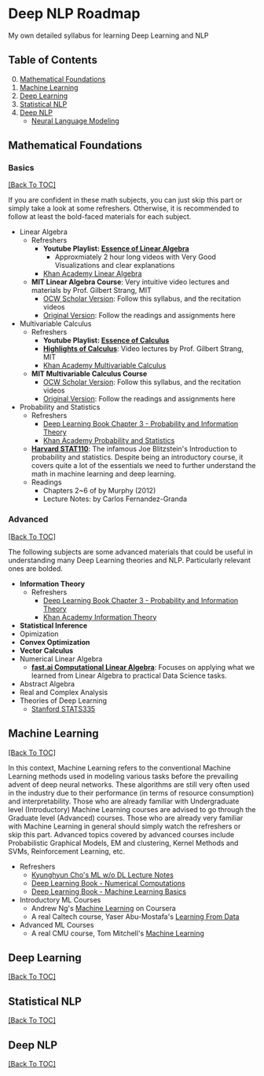 # Deep NLP Roadmap
My own detailed syllabus for learning Deep Learning and NLP

## Table of Contents
0. [Mathematical Foundations](#mathematical-foundations)
1. [Machine Learning](#machine-learning)
2. [Deep Learning](#deep-learning)
3. [Statistical NLP](#statistical-nlp)
4. [Deep NLP](#deep-nlp)
    - [Neural Language Modeling](#neural-language-modeling)

## Mathematical Foundations
### Basics
[[Back To TOC]](#table-of-contents)

If you are confident in these math subjects, you can just skip this part or simply take a look at some refreshers. Otherwise, it is recommended to follow at least the bold-faced materials for each subject.

- Linear Algebra
  - Refreshers 
    - **Youtube Playlist: [Essence of Linear Algebra](https://www.youtube.com/playlist?list=PLZHQObOWTQDPD3MizzM2xVFitgF8hE_ab)**
      - Approxmiately 2 hour long videos with Very Good Visualizations and clear explanations
    - [Khan Academy Linear Algebra](https://www.khanacademy.org/math/linear-algebra)
  - **MIT Linear Algebra Course**: Very intuitive video lectures and materials by Prof. Gilbert Strang, MIT
    - [OCW Scholar Version](https://ocw.mit.edu/courses/mathematics/18-06sc-linear-algebra-fall-2011/ax-b-and-the-four-subspaces/the-geometry-of-linear-equations/): Follow this syllabus, and the recitation videos
    - [Original Version](https://ocw.mit.edu/courses/mathematics/18-06-linear-algebra-spring-2010/): Follow the readings and assignments here
- Multivariable Calculus
  - Refreshers
    - **Youtube Playlist: [Essence of Calculus](https://www.youtube.com/playlist?list=PLZHQObOWTQDMsr9K-rj53DwVRMYO3t5Yr)**
    - **[Highlights of Calculus](https://ocw.mit.edu/resources/res-18-005-highlights-of-calculus-spring-2010/)**: Video lectures by Prof. Gilbert Strang, MIT
    - [Khan Academy Multivariable Calculus](https://www.khanacademy.org/math/multivariable-calculus)
  - **MIT Multivariable Calculus Course**
    - [OCW Scholar Version](https://ocw.mit.edu/courses/mathematics/18-02-multivariable-calculus-fall-2007/index.htm): Follow this syllabus, and the recitation videos
    - [Original Version](https://ocw.mit.edu/courses/mathematics/18-02sc-multivariable-calculus-fall-2010/): Follow the readings and assignments here
- Probability and Statistics
  - Refreshers
    - [Deep Learning Book Chapter 3 - Probability and Information Theory](http://www.deeplearningbook.org/contents/prob.html)
    - [Khan Academy Probability and Statistics](https://www.khanacademy.org/math/statistics-probability)
  - **[Harvard STAT110](https://projects.iq.harvard.edu/stat110)**: The infamous Joe Blitzstein's Introduction to probability and statistics. Despite being an introductory course, it covers quite a lot of the essentials we need to further understand the math in machine learning and deep learning.
  - Readings
    - Chapters 2~6 of <Machine Learning A Probabilistic Perspective> by Murphy (2012)
    - Lecture Notes: [<Probability and Statistics for Data Science>](http://www.cims.nyu.edu/~cfgranda/pages/stuff/probability_stats_for_DS.pdf) by Carlos Fernandez-Granda

### Advanced
[[Back To TOC]](#table-of-contents)

The following subjects are some advanced materials that could be useful in understanding many Deep Learning theories and NLP. Particularly relevant ones are bolded.

- **Information Theory**
  - Refreshers
    - [Deep Learning Book Chapter 3 - Probability and Information Theory](http://www.deeplearningbook.org/contents/prob.html)
    - [Khan Academy Information Theory](https://www.khanacademy.org/computing/computer-science/informationtheory)
- **Statistical Inference**
- Opimization
- **Convex Optimization**
- **Vector Calculus**
- Numerical Linear Algebra
  - **[fast.ai Computational Linear Algebra](https://github.com/fastai/numerical-linear-algebra)**: Focuses on applying what we learned from Linear Algebra to practical Data Science tasks.
- Abstract Algebra
- Real and Complex Analysis
- Theories of Deep Learning
  - [Stanford STATS335](https://stats385.github.io/)

## Machine Learning
[[Back To TOC]](#table-of-contents)

In this context, Machine Learning refers to the conventional Machine Learning methods used in modeling various tasks before the prevailing advent of deep neural networks. These algorithms are still very often used in the industry due to their performance (in terms of resource consumption) and interpretability. Those who are already familiar with Undergraduate level (Introductory) Machine Learning courses are advised to go through the Graduate level (Advanced) courses. Those who are already very familiar with Machine Learning in general should simply watch the refreshers or skip this part. Advanced topics covered by advanced courses include Probabilistic Graphical Models, EM and clustering, Kernel Methods and SVMs, Reinforcement Learning, etc.

- Refreshers
  - [Kyunghyun Cho's ML w/o DL Lecture Notes](https://github.com/nyu-dl/Intro_to_ML_Lecture_Note)
  - [Deep Learning Book - Numerical Computations](http://www.deeplearningbook.org/contents/numerical.html)
  - [Deep Learning Book - Machine Learning Basics](http://www.deeplearningbook.org/contents/ml.html)
- Introductory ML Courses
  - Andrew Ng's [Machine Learning](https://www.coursera.org/learn/machine-learning) on Coursera
  - A real Caltech course, Yaser Abu-Mostafa's [Learning From Data](https://work.caltech.edu/telecourse.html)
- Advanced ML Courses
  - A real CMU course, Tom Mitchell's [Machine Learning](http://www.cs.cmu.edu/~ninamf/courses/601sp15)

## Deep Learning
[[Back To TOC]](#table-of-contents)


## Statistical NLP
[[Back To TOC]](#table-of-contents)


## Deep NLP
[[Back To TOC]](#table-of-contents)

